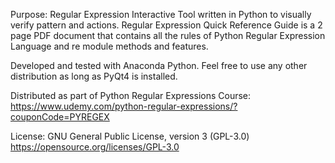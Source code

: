 Purpose: Regular Expression Interactive Tool written in Python to visually verify pattern and actions.
         Regular Expression Quick Reference Guide is a 2 page PDF document that contains all the rules of Python Regular Expression Language and re module methods and features.
         
Developed and tested with Anaconda Python.  Feel free to use any other distribution as long as PyQt4 is installed.

Distributed as part of Python Regular Expressions Course:
https://www.udemy.com/python-regular-expressions/?couponCode=PYREGEX

License: GNU General Public License, version 3 (GPL-3.0) https://opensource.org/licenses/GPL-3.0
